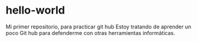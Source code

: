 # hello-world
Mi primer repositorio, para practicar git hub
Estoy tratando de aprender un poco Git hub para defenderme con otras herramientas informáticas.
